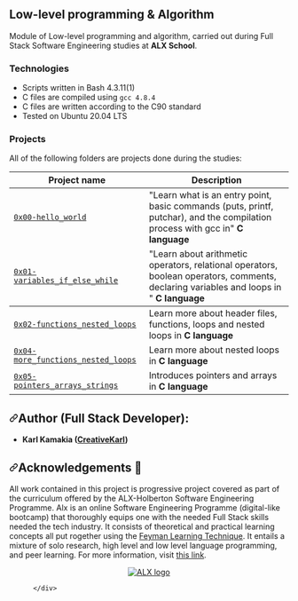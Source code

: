 <div data-target="readme-toc.content" class="Box-body px-5 pb-5">
<article class="markdown-body entry-content container-lg" itemprop="text"><div dir="auto">

# Low-level programming & Algorithm
Module of Low-level programming and algorithm, carried out during Full Stack Software Engineering studies at <strong>ALX School</strong>.

### Technologies
-   Scripts written in Bash 4.3.11(1)
-   C files are compiled using `gcc 4.8.4`
-   C files are written according to the C90 standard
-   Tested on Ubuntu 20.04 LTS

### Projects
All of the following folders are projects done during the studies:
<table>
    <thead>
        <tr>
            <th>Project name</th>
            <th>Description</th>
        </tr>
    </thead>
    <tr>
    <tbody>
        <tr>
            <td><a href="https://github.com/karllucas/alx-low_level_programming/tree/master/0x00-hello_world"><code>0x00-hello_world</code></a></td>
            <td>"Learn what is an entry point, basic commands (puts, printf, putchar), and the compilation process with gcc in" <strong>C language</strong></td>
        </tr>
        <tr>
            <td><a href="https://github.com/karllucas/alx-low_level_programming/tree/master/0x01-variables_if_else_while"><code>0x01-variables_if_else_while</code></a></td>
            <td>"Learn about arithmetic operators, relational operators, boolean operators, comments, declaring variables and loops in " <strong>C language</strong></td>
        </tr>
    </tbody>
    </tr>
    <tr>
        <td><a href="https://github.com/karllucas/alx-low_level_programming/tree/master/0x02-functions_nested_loops"><code>0x02-functions_nested_loops</code></a></td>
        <td>Learn more about header files, functions, loops and nested loops in <strong>C language</strong></td>
    </tr>
    <tr>
        <td><a href="https://github.com/karllucas/alx-low-low_level_programming/tree/master/0x04-more_functions_nested_loops"><code>0x04-more_functions_nested_loops</code></a></td>
        <td>Learn more about nested loops in <strong>C language</strong></td>
    </tr>
    <tr>
        <td><a href="https://github.com/karllucas/alx-low_level_programming/tree/master/0x05-pointers_arrays_strings"><code>0x05-pointers_arrays_strings</code></a></td>
        <td>Introduces pointers and arrays in <strong>C language</strong></td>
    </tr>
</table>

<p dir="auto">
</p><h2 dir="auto"><a id="user-content-author-full-stack-developer" class="anchor" aria-hidden="true" href="#author-full-stack-developer"><svg class="octicon octicon-link" viewBox="0 0 16 16" version="1.1" width="16" height="16" aria-hidden="true"><path fill-rule="evenodd" d="M7.775 3.275a.75.75 0 001.06 1.06l1.25-1.25a2 2 0 112.83 2.83l-2.5 2.5a2 2 0 01-2.83 0 .75.75 0 00-1.06 1.06 3.5 3.5 0 004.95 0l2.5-2.5a3.5 3.5 0 00-4.95-4.95l-1.25 1.25zm-4.69 9.64a2 2 0 010-2.83l2.5-2.5a2 2 0 012.83 0 .75.75 0 001.06-1.06 3.5 3.5 0 00-4.95 0l-2.5 2.5a3.5 3.5 0 004.95 4.95l1.25-1.25a.75.75 0 00-1.06-1.06l-1.25 1.25a2 2 0 01-2.83 0z"></path></svg></a><a id="user-content-author-african-codernorman" href="#author-african-codernorman"></a>Author (Full Stack Developer):</h2>
<ul dir="auto">
<li><strong>Karl Kamakia (<a href="https://creativekarl.tech" rel="nofollow">CreativeKarl</a>)</strong>
</li></ul>
<h2 dir="auto"><a id="user-content-acknowledgements-" class="anchor" aria-hidden="true" href="#acknowledgements-"><svg class="octicon octicon-link" viewBox="0 0 16 16" version="1.1" width="16" height="16" aria-hidden="true"><path fill-rule="evenodd" d="M7.775 3.275a.75.75 0 001.06 1.06l1.25-1.25a2 2 0 112.83 2.83l-2.5 2.5a2 2 0 01-2.83 0 .75.75 0 00-1.06 1.06 3.5 3.5 0 004.95 0l2.5-2.5a3.5 3.5 0 00-4.95-4.95l-1.25 1.25zm-4.69 9.64a2 2 0 010-2.83l2.5-2.5a2 2 0 012.83 0 .75.75 0 001.06-1.06 3.5 3.5 0 00-4.95 0l-2.5 2.5a3.5 3.5 0 004.95 4.95l1.25-1.25a.75.75 0 00-1.06-1.06l-1.25 1.25a2 2 0 01-2.83 0z"></path></svg></a><a id="user-content-acknowledgements-pray" href="#acknowledgements-pray"></a>Acknowledgements <g-emoji class="g-emoji" alias="pray" fallback-src="https://github.githubassets.com/images/icons/emoji/unicode/1f64f.png">🙏</g-emoji></h2>
<p dir="auto">All work contained in this project is progressive project covered  as part of the curriculum offered by the ALX-Holberton Software Engineering Programme. Alx is an online Software Engineering Programme (digital-like bootcamp) that thoroughly equips one with the needed Full Stack skills needed the tech industry. It consists of theoretical and practical learning concepts all put rogether using the <a href="https://fs.blog/feynman-learning-technique/" rel="nofollow">Feyman Learning Technique</a>. It entails a mixture of solo research, high level and low level language programming, and peer learning. For more information, visit
<a href="https://www.alxafrica.com/" rel="nofollow">this link</a>.</p>
<p align="center" dir="auto">
  <a href="https://camo.githubusercontent.com/349d47b359c21448b0415bfdb1ec6ae1db87b60a55243b187d514d0071f930ad/68747470733a2f2f6c68332e676f6f676c6575736572636f6e74656e742e636f6d2f7648314854486871374249457568494475456332577263324c675a6967734a455744523536414c754446525a76392d6a714367484e4875424849422d664c727262777037744a3862377165494a6f3056744855683d7330" rel="nofollow"><img src="https://camo.githubusercontent.com/349d47b359c21448b0415bfdb1ec6ae1db87b60a55243b187d514d0071f930ad/68747470733a2f2f6c68332e676f6f676c6575736572636f6e74656e742e636f6d2f7648314854486871374249457568494475456332577263324c675a6967734a455744523536414c754446525a76392d6a714367484e4875424849422d664c727262777037744a3862377165494a6f3056744855683d7330" alt="ALX logo" style="max-width: 100%;"></a>
</p>

          </div>
</article>
          </div>
